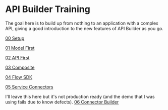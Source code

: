 # API Builder Training

The goal here is to build up from nothing to an application with a complex API, giving a good introduction to the new features of API Builder as you go.

[00 Setup](./00_Setup)

[01 Model First](./01_ModelFirst)

[02 API First](./02_APIFirst)

[03 Composite](./03_Composite)

[04 Flow SDK](./04_FlowSDK)

[05 Service Connectors](./05_ServiceConnector)

I'll leave this here but it's not production ready (and the demo that I was using fails due to know defects).
[06 Connector Builder](./06_ConnectorBuilder)
